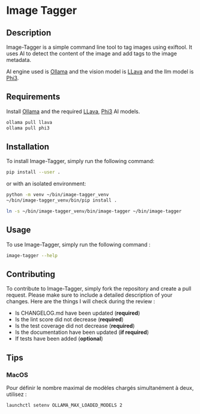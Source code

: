 # Image Tagger

## Description

Image-Tagger is a simple command line tool to tag images using exiftool. It uses AI to detect the content of the image and add tags to the image metadata.

AI engine used is [Ollama](https://ollama.com) and the vision model is [LLava](https://llava-vl.github.io) and the llm model is [Phi3](https://azure.microsoft.com/en-us/products/phi-3).

## Requirements

Install [Ollama](https://ollama.com) and the required [LLava](https://ollama.com/library/llava), [Phi3](https://ollama.com/library/phi3) AI models.

```bash
ollama pull llava
ollama pull phi3
```

## Installation

To install Image-Tagger, simply run the following command:

```bash
pip install --user .
```

or with an isolated environment:

```bash
python -m venv ~/bin/image-tagger_venv
~/bin/image-tagger_venv/bin/pip install .

ln -s ~/bin/image-tagger_venv/bin/image-tagger ~/bin/image-tagger
```

## Usage

To use Image-Tagger, simply run the following command :

```bash
image-tagger --help
```

## Contributing

To contribute to Image-Tagger, simply fork the repository and create a pull request. Please make sure to include a detailed description of your changes. Here are the things I will check during the review :

- Is CHANGELOG.md have been updated (**required**)
- Is the lint score did not decrease (**required**)
- Is the test coverage did not decrease (**required**)
- Is the documentation have been updated (**if required**)
- If tests have been added (**optional**)

## Tips

### MacOS

Pour définir le nombre maximal de modèles chargés simultanément à deux, utilisez :
```bash
launchctl setenv OLLAMA_MAX_LOADED_MODELS 2
```